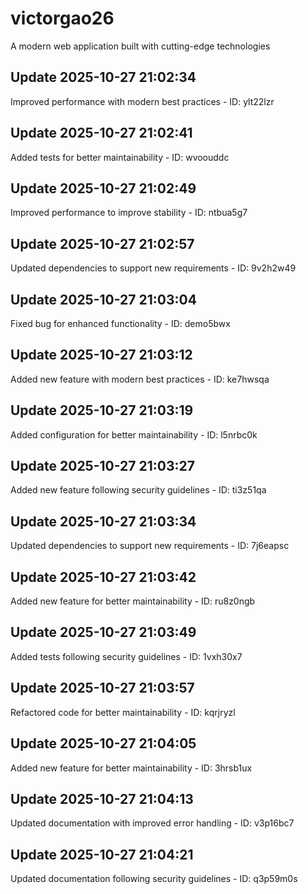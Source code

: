 # victorgao26
A modern web application built with cutting-edge technologies

## Update 2025-10-27 21:02:34
Improved performance with modern best practices - ID: ylt22lzr


## Update 2025-10-27 21:02:41
Added tests for better maintainability - ID: wvoouddc


## Update 2025-10-27 21:02:49
Improved performance to improve stability - ID: ntbua5g7


## Update 2025-10-27 21:02:57
Updated dependencies to support new requirements - ID: 9v2h2w49


## Update 2025-10-27 21:03:04
Fixed bug for enhanced functionality - ID: demo5bwx


## Update 2025-10-27 21:03:12
Added new feature with modern best practices - ID: ke7hwsqa


## Update 2025-10-27 21:03:19
Added configuration for better maintainability - ID: l5nrbc0k


## Update 2025-10-27 21:03:27
Added new feature following security guidelines - ID: ti3z51qa


## Update 2025-10-27 21:03:34
Updated dependencies to support new requirements - ID: 7j6eapsc


## Update 2025-10-27 21:03:42
Added new feature for better maintainability - ID: ru8z0ngb


## Update 2025-10-27 21:03:49
Added tests following security guidelines - ID: 1vxh30x7


## Update 2025-10-27 21:03:57
Refactored code for better maintainability - ID: kqrjryzl


## Update 2025-10-27 21:04:05
Added new feature for better maintainability - ID: 3hrsb1ux


## Update 2025-10-27 21:04:13
Updated documentation with improved error handling - ID: v3p16bc7


## Update 2025-10-27 21:04:21
Updated documentation following security guidelines - ID: q3p59m0s

